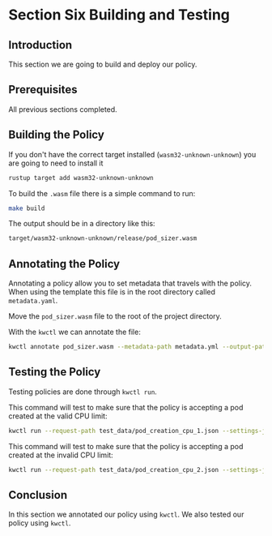 # Section Six Building and Testing

## Introduction

This section we are going to build and deploy our policy.

## Prerequisites

All previous sections completed.

## Building the Policy

If you don't have the correct target installed (`wasm32-unknown-unknown`) you are going to need to install it

```bash
rustup target add wasm32-unknown-unknown
```

To build the `.wasm` file there is a simple command to run:

```bash
make build
```

The output should be in a directory like this:

```bash
target/wasm32-unknown-unknown/release/pod_sizer.wasm
```

## Annotating the Policy

Annotating a policy allow you to set metadata that travels with the policy. When using the template this file is in the root directory called `metadata.yaml`.

Move the `pod_sizer.wasm` file to the root of the project directory.

With the `kwctl` we can annotate the file:

```bash
kwctl annotate pod_sizer.wasm --metadata-path metadata.yml --output-path annotated-pod_sizer.wasm
```

## Testing the Policy

Testing policies are done through `kwctl run`.

This command will test to make sure that the policy is accepting a pod created at the valid CPU limit:

```bash
kwctl run --request-path test_data/pod_creation_cpu_1.json --settings-json '{ "cpu_limits": "1.0"}' pod_sizer.wasm
```

This command will test to make sure that the policy is accepting a pod created at the invalid CPU limit:

```bash
kwctl run --request-path test_data/pod_creation_cpu_2.json --settings-json '{ "cpu_limits": "1.0"}' pod_sizer.wasm
```

## Conclusion

In this section we annotated our policy using `kwctl`. We also tested our policy using `kwctl`.